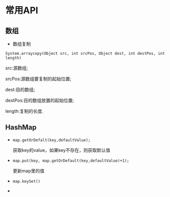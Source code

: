 # 常用API

## 数组

- 数组复制

`System.arraycopy(Object src, int srcPos, Object dest, int destPos, int length)`

src:源数组;

srcPos:源数组要复制的起始位置;

dest:目的数组;

destPos:目的数组放置的起始位置;

length:复制的长度.



## HashMap

- `map.getOrDefalt(key,defaultValue);`  

  获取key的value，如果key不存在，则获取默认值 

- `map.put(key, map.getOrDefault(key,defaultValue)+1);`

  更新map里的值

- `map.keySet()`

- 